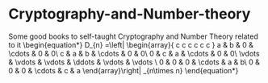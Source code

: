 # Cryptography-and-Number-theory
Some good books to self-taught Cryptography and Number Theory related to it
\begin{equation*}
D_{n} =\left| \begin{array}{ c c c c c c }
a & b & 0 & \cdots  & 0 & 0\\
c & a & b & \cdots  & 0 & 0\\
0 & c & a & \cdots  & 0 & 0\\
\vdots  & \vdots  & \vdots  & \ddots  & \vdots  & \vdots \\
0 & 0 & 0 & \cdots  & a & b\\
0 & 0 & 0 & \cdots  & c & a
\end{array}\right| _{n\times n}
\end{equation*}
